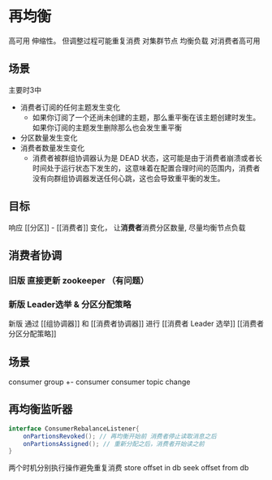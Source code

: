 # 再均衡
高可用 伸缩性。 但调整过程可能重复消费
对集群节点 均衡负载
对消费者高可用
## 场景
主要时3中
 - 消费者订阅的任何主题发生变化
    - 如果你订阅了一个还尚未创建的主题，那么重平衡在该主题创建时发生。如果你订阅的主题发生删除那么也会发生重平衡
 - 分区数量发生变化 
 - 消费者数量发生变化
    - 消费者被群组协调器认为是 DEAD 状态，这可能是由于消费者崩溃或者长时间处于运行状态下发生的，这意味着在配置合理时间的范围内，消费者没有向群组协调器发送任何心跳，这也会导致重平衡的发生。

## 目标
响应 [[分区]] - [[消费者]] 变化， 让**消费者**消费分区数量, 尽量均衡节点负载

## 消费者协调
### 旧版 直接更新 zookeeper （有问题）
### 新版 Leader选举 & 分区分配策略
新版 通过 [[组协调器]] 和 [[消费者协调器]] 进行
[[消费者 Leader 选举]]
[[消费者分区分配策略]]

## 场景
consumer group +- consumer
consumer topic change



## 再均衡监听器
```java
interface ConsumerRebalanceListener{
    onPartionsRevoked(); // 再均衡开始前 消费者停止读取消息之后
    onPartionsAssigned(); // 重新分配之后，消费者开始读之前
}
```

两个时机分别执行操作避免重复消费
store  offset in db
seek offset from db
